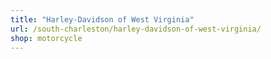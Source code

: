 ```yaml
---
title: "Harley-Davidson of West Virginia"
url: /south-charleston/harley-davidson-of-west-virginia/
shop: motorcycle
---
```

